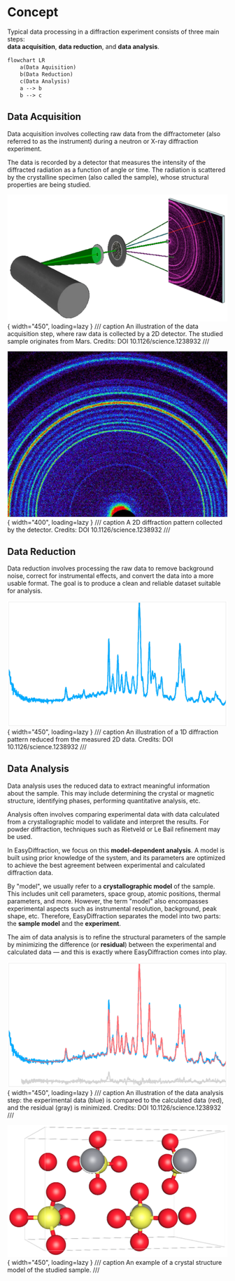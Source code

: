 # Concept

Typical data processing in a diffraction experiment consists of three main steps:  
**data acquisition**, **data reduction**, and **data analysis**.

```mermaid
flowchart LR
    a(Data Aquisition)
    b(Data Reduction)
    c(Data Analysis)
    a --> b
    b --> c
```

## Data Acquisition

Data acquisition involves collecting raw data from the diffractometer
(also referred to as the instrument) during a neutron or X-ray diffraction experiment.

The data is recorded by a detector that measures the intensity of the diffracted
radiation as a function of angle or time. The radiation is scattered by the
crystalline specimen (also called the sample), whose structural properties are being studied.

![](data-acquisition_instrument.png){ width="450", loading=lazy }
/// caption
An illustration of the data acquisition step, where raw data is collected
by a 2D detector. The studied sample originates from Mars. Credits: DOI 10.1126/science.1238932
///

![](data-acquisition_2d-raw-data.jpg){ width="400", loading=lazy }
/// caption
A 2D diffraction pattern collected by the detector. Credits: DOI 10.1126/science.1238932
///

## Data Reduction

Data reduction involves processing the raw data to remove background noise,
correct for instrumental effects, and convert the data into a more usable format.
The goal is to produce a clean and reliable dataset suitable for analysis.

![](data-reduction_1d-pattern.png){ width="450", loading=lazy }
/// caption
An illustration of a 1D diffraction pattern reduced from the measured 2D data. Credits: DOI 10.1126/science.1238932
///

## Data Analysis

Data analysis uses the reduced data to extract meaningful information
about the sample. This may include determining the crystal or magnetic structure,
identifying phases, performing quantitative analysis, etc.

Analysis often involves comparing experimental data with data calculated
from a crystallographic model to validate and interpret the results. For powder diffraction, techniques such as Rietveld or Le Bail refinement may be used.

In EasyDiffraction, we focus on this **model-dependent analysis**.
A model is built using prior knowledge of the system, and its parameters are optimized
to achieve the best agreement between experimental and calculated diffraction data.

By "model", we usually refer to a **crystallographic model** of the sample.
This includes unit cell parameters, space group, atomic positions, thermal parameters, and more.
However, the term "model" also encompasses experimental aspects such as instrumental resolution,
background, peak shape, etc. Therefore, EasyDiffraction separates the model into two parts:
the **sample model** and the **experiment**.

The aim of data analysis is to refine the structural parameters of the sample
by minimizing the difference (or **residual**) between the experimental and calculated data —
and this is exactly where EasyDiffraction comes into play.

![](data-analysis_refinement.png){ width="450", loading=lazy }
/// caption
An illustration of the data analysis step: the experimental data (blue)
is compared to the calculated data (red), and the residual (gray) is minimized. Credits: 
DOI 10.1126/science.1238932
///

![](data-analysis_model.png){ width="450", loading=lazy }
/// caption
An example of a crystal structure model of the studied sample.
///
